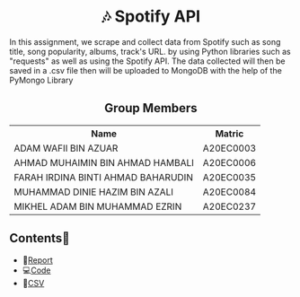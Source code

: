 <h1 align='center'>🎶 Spotify API</h1>
<P>In this assignment, we scrape and collect data from Spotify such as song title, song popularity, albums, track's URL. by using Python libraries such as "requests" as well as using the Spotify API. The data collected will then be saved in a .csv file then will be uploaded to MongoDB with the help of the PyMongo Library</p>	
<h2 align='center'>Group Members </h2>
<table align='center'>
  <tr>
    <th>Name</th>
    <th>Matric</th>
  </tr>
  <tr>
    <td>ADAM WAFII BIN AZUAR</td>
    <td>A20EC0003</td>
  </tr>
  <tr>
    <td>AHMAD MUHAIMIN BIN AHMAD HAMBALI</td>
    <td>A20EC0006</td>
  </tr>
    <tr>
    <td>FARAH IRDINA BINTI AHMAD BAHARUDIN</td>
    <td>A20EC0035</td>
  </tr>
    <tr>
    <td>MUHAMMAD DINIE HAZIM BIN AZALI</td>
    <td>A20EC0084</td>
  </tr>
  <tr>
    <td>MIKHEL ADAM BIN MUHAMMAD EZRIN</td>
    <td>A20EC0237</td>
  </tr>
</table>


## Contents📝
- 📑[Report](https://github.com/drshahizan/special-topic-data-engineering/blob/da1de5c7160222fccecbd737057218cd68cf6c31/assignment/API/submission/Rivertion/Report_SpotifyAPI.md)
- 💻[Code](https://github.com/drshahizan/special-topic-data-engineering/blob/da1de5c7160222fccecbd737057218cd68cf6c31/assignment/API/submission/Rivertion/Spotify_API.ipynb)
- 📂[CSV](https://github.com/drshahizan/special-topic-data-engineering/blob/b7c551647bd276c4f0b2b0c24a0cf67dac9f01d8/assignment/API/submission/Rivertion/Taylor_Swift.csv)
